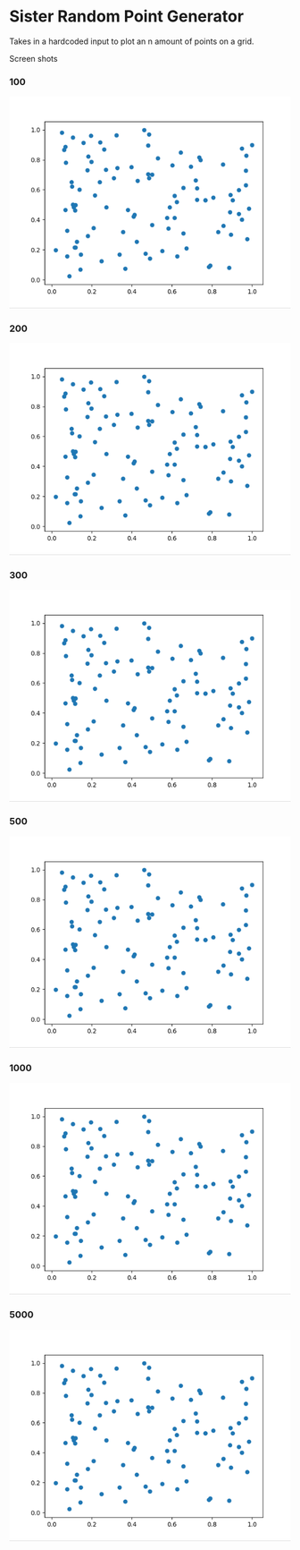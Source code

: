 # Sister Random Point Generator

Takes in a hardcoded input to plot an n amount of points on a grid.

Screen shots

### 100
![something went wrong here, sorry cate](./grids/100.png)
### 200
![something went wrong here, sorry cate](./grids/100.png)
### 300
![something went wrong here, sorry cate](./grids/100.png)
### 500
![something went wrong here, sorry cate](./grids/100.png)
### 1000
![something went wrong here, sorry cate](./grids/100.png)
### 5000
![something went wrong here, sorry cate](./grids/100.png)
